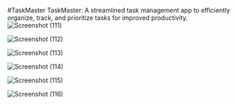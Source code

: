 #TaskMaster
TaskMaster: A streamlined task management app to efficiently organize, track, and prioritize tasks for improved productivity.
![Screenshot (111)](https://github.com/user-attachments/assets/554107e6-e7d2-4912-ab07-635482b763db)

![Screenshot (112)](https://github.com/user-attachments/assets/39d70135-588e-4218-9c4f-e446ef90043d)

![Screenshot (113)](https://github.com/user-attachments/assets/80a7aab3-1cc2-4f42-a7ba-d26b61e0160a)

![Screenshot (114)](https://github.com/user-attachments/assets/1291731a-17fa-4eb9-9533-2188c862f5c1)

![Screenshot (115)](https://github.com/user-attachments/assets/66b82b42-e2ac-4f20-b403-3047b54e609d)

![Screenshot (116)](https://github.com/user-attachments/assets/d846323a-97c7-4e82-a719-d2427a0adc09)
